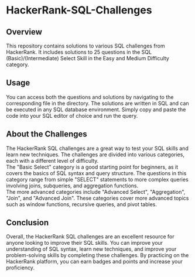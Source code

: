 # HackerRank-SQL-Challenges

## Overview
This repository contains solutions to various SQL challenges from HackerRank. It includes solutions to 25 questions in the SQL (Basic)/(Intermediate) Select Skill in the Easy and Medium Difficulty category.

## Usage
You can access both the questions and solutions by navigating to the corresponding file in the directory.
The solutions are written in SQL and can be executed in any SQL database environment.
Simply copy and paste the code into your SQL editor of choice and run the query.

## About the Challenges
The HackerRank SQL challenges are a great way to test your SQL skills and learn new techniques. The challenges are divided into various categories, each with a different level of difficulty.  
The "Basic Select" category is a good starting point for beginners, as it covers the basics of SQL syntax and query structure. The questions in this category range from simple "SELECT" statements to more complex queries involving joins, subqueries, and aggregation functions.  
The more advanced categories include "Advanced Select", "Aggregation", "Join", and "Advanced Join". These categories cover more advanced topics such as window functions, recursive queries, and pivot tables.  

## Conclusion
Overall, the HackerRank SQL challenges are an excellent resource for anyone looking to improve their SQL skills. You can improve your understanding of SQL syntax, learn new techniques, and improve your problem-solving skills by completing these challenges. By practicing on the HackerRank platform, you can earn badges and points and increase your proficiency.
